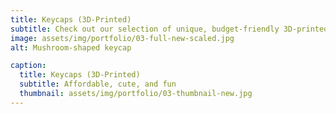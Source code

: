 ```yaml
---
title: Keycaps (3D-Printed)
subtitle: Check out our selection of unique, budget-friendly 3D-printed keycaps.
image: assets/img/portfolio/03-full-new-scaled.jpg
alt: Mushroom-shaped keycap

caption:
  title: Keycaps (3D-Printed)
  subtitle: Affordable, cute, and fun
  thumbnail: assets/img/portfolio/03-thumbnail-new.jpg
---
```

